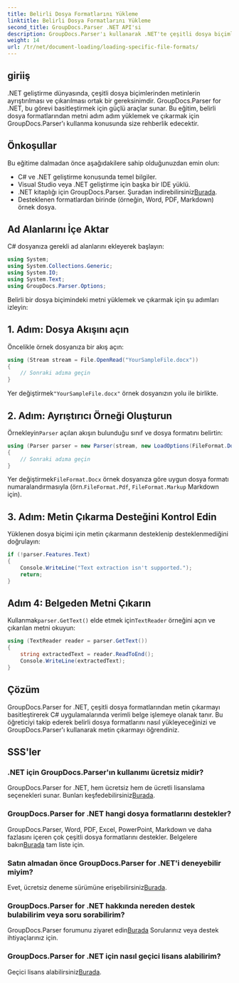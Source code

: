 ```yaml
---
title: Belirli Dosya Formatlarını Yükleme
linktitle: Belirli Dosya Formatlarını Yükleme
second_title: GroupDocs.Parser .NET API'si
description: GroupDocs.Parser'ı kullanarak .NET'te çeşitli dosya biçimlerinden metin çıkarmayı öğrenin. Verimli belge işleme için adım adım eğitim.
weight: 14
url: /tr/net/document-loading/loading-specific-file-formats/
---
```

## giriiş
.NET geliştirme dünyasında, çeşitli dosya biçimlerinden metinlerin ayrıştırılması ve çıkarılması ortak bir gereksinimdir. GroupDocs.Parser for .NET, bu görevi basitleştirmek için güçlü araçlar sunar. Bu eğitim, belirli dosya formatlarından metni adım adım yüklemek ve çıkarmak için GroupDocs.Parser'ı kullanma konusunda size rehberlik edecektir.
## Önkoşullar
Bu eğitime dalmadan önce aşağıdakilere sahip olduğunuzdan emin olun:
- C# ve .NET geliştirme konusunda temel bilgiler.
- Visual Studio veya .NET geliştirme için başka bir IDE yüklü.
-  .NET kitaplığı için GroupDocs.Parser. Şuradan indirebilirsiniz[Burada](https://releases.groupdocs.com/parser/net/).
- Desteklenen formatlardan birinde (örneğin, Word, PDF, Markdown) örnek dosya.

## Ad Alanlarını İçe Aktar
C# dosyanıza gerekli ad alanlarını ekleyerek başlayın:
```csharp
using System;
using System.Collections.Generic;
using System.IO;
using System.Text;
using GroupDocs.Parser.Options;
```

Belirli bir dosya biçimindeki metni yüklemek ve çıkarmak için şu adımları izleyin:
## 1. Adım: Dosya Akışını açın
Öncelikle örnek dosyanıza bir akış açın:
```csharp
using (Stream stream = File.OpenRead("YourSampleFile.docx"))
{
    // Sonraki adıma geçin
}
```
 Yer değiştirmek`"YourSampleFile.docx"` örnek dosyanızın yolu ile birlikte.
## 2. Adım: Ayrıştırıcı Örneği Oluşturun
 Örnekleyin`Parser` açılan akışın bulunduğu sınıf ve dosya formatını belirtin:
```csharp
using (Parser parser = new Parser(stream, new LoadOptions(FileFormat.Docx)))
{
    // Sonraki adıma geçin
}
```
 Yer değiştirmek`FileFormat.Docx` örnek dosyanıza göre uygun dosya formatı numaralandırmasıyla (örn.`FileFormat.Pdf`, `FileFormat.Markup` Markdown için).
## 3. Adım: Metin Çıkarma Desteğini Kontrol Edin
Yüklenen dosya biçimi için metin çıkarmanın desteklenip desteklenmediğini doğrulayın:
```csharp
if (!parser.Features.Text)
{
    Console.WriteLine("Text extraction isn't supported.");
    return;
}
```
## Adım 4: Belgeden Metni Çıkarın
 Kullanmak`parser.GetText()` elde etmek için`TextReader` örneğini açın ve çıkarılan metni okuyun:
```csharp
using (TextReader reader = parser.GetText())
{
    string extractedText = reader.ReadToEnd();
    Console.WriteLine(extractedText);
}
```

## Çözüm
GroupDocs.Parser for .NET, çeşitli dosya formatlarından metin çıkarmayı basitleştirerek C# uygulamalarında verimli belge işlemeye olanak tanır. Bu öğreticiyi takip ederek belirli dosya formatlarını nasıl yükleyeceğinizi ve GroupDocs.Parser'ı kullanarak metin çıkarmayı öğrendiniz.

## SSS'ler
### .NET için GroupDocs.Parser'ın kullanımı ücretsiz midir?
GroupDocs.Parser for .NET, hem ücretsiz hem de ücretli lisanslama seçenekleri sunar. Bunları keşfedebilirsiniz[Burada](https://purchase.groupdocs.com/buy).
### GroupDocs.Parser for .NET hangi dosya formatlarını destekler?
 GroupDocs.Parser, Word, PDF, Excel, PowerPoint, Markdown ve daha fazlasını içeren çok çeşitli dosya formatlarını destekler. Belgelere bakın[Burada](https://tutorials.groupdocs.com/parser/net/) tam liste için.
### Satın almadan önce GroupDocs.Parser for .NET'i deneyebilir miyim?
 Evet, ücretsiz deneme sürümüne erişebilirsiniz[Burada](https://releases.groupdocs.com/).
### GroupDocs.Parser for .NET hakkında nereden destek bulabilirim veya soru sorabilirim?
 GroupDocs.Parser forumunu ziyaret edin[Burada](https://forum.groupdocs.com/c/parser/17) Sorularınız veya destek ihtiyaçlarınız için.
### GroupDocs.Parser for .NET için nasıl geçici lisans alabilirim?
 Geçici lisans alabilirsiniz[Burada](https://purchase.groupdocs.com/temporary-license/).